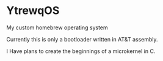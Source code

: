 # YtrewqOS

My custom homebrew operating system

Currently this is only a bootloader written in AT&T assembly.

I Have plans to create the beginnings of a microkernel in C.
